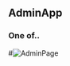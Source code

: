 ## AdminApp
### One of..

#![AdminPage](https://user-images.githubusercontent.com/76565416/220216804-0319e92e-e55c-48b0-a9f9-aa1576325d51.png)
